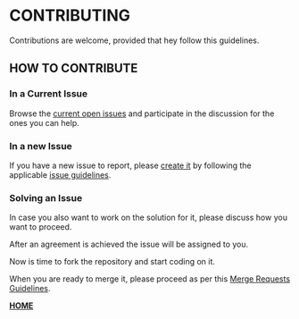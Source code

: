 # CONTRIBUTING

Contributions are welcome, provided that hey follow this guidelines.


## HOW TO CONTRIBUTE

### In a Current Issue

Browse the [current open issues](https://gitlab.com/exadra37-docker/productivity-tool/go-for-it/issues) and participate in the
discussion for the ones you can help.


### In a new Issue

If you have a new issue to report, please [create it](https://gitlab.com/exadra37-docker/productivity-tool/go-for-it/issues/new) by
following the applicable [issue guidelines](https://gitlab.com/exadra37-docker/productivity-tool/go-for-it/blob/master/docs/how-to/create_an_issue.md).


### Solving an Issue

In case you also want to work on the solution for it, please discuss how you want to proceed.

After an agreement is achieved the issue will be assigned to you.

Now is time to fork the repository and start coding on it.

When you are ready to merge it, please proceed as per this [Merge Requests Guidelines](https://gitlab.com/exadra37-docker/productivity-tool/go-for-it/blob/master/docs/how-to/create_a_merge_request.md).


**[HOME](https://gitlab.com/exadra37-docker/productivity-tool/go-for-it)**
